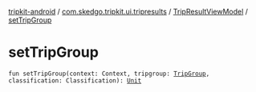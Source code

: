 [tripkit-android](../../index.md) / [com.skedgo.tripkit.ui.tripresults](../index.md) / [TripResultViewModel](index.md) / [setTripGroup](./set-trip-group.md)

# setTripGroup

`fun setTripGroup(context: Context, tripgroup: `[`TripGroup`](../../skedgo.tripkit.routing/-trip-group/index.md)`, classification: Classification): `[`Unit`](https://kotlinlang.org/api/latest/jvm/stdlib/kotlin/-unit/index.html)